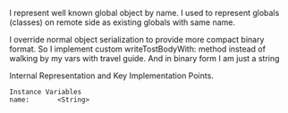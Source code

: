 I represent well known global object by name. I used to represent globals (classes) on remote side as existing globals with same name.
 
I override normal object serialization to provide more compact binary format.
So I implement custom writeTostBodyWith: method instead of walking by my vars with travel guide. And in binary form I am just a string
	
Internal Representation and Key Implementation Points.

    Instance Variables
	name:		<String>